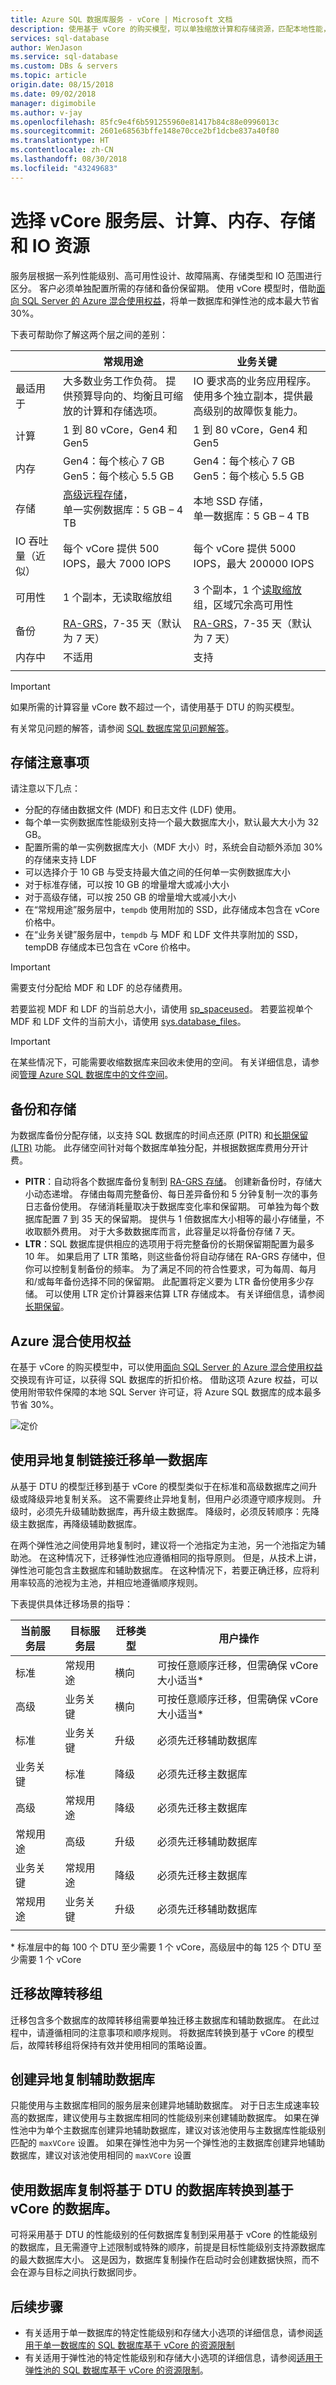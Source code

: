 ```yaml
---
title: Azure SQL 数据库服务 - vCore | Microsoft 文档
description: 使用基于 vCore 的购买模型，可以单独缩放计算和存储资源，匹配本地性能，以及优化价格。
services: sql-database
author: WenJason
ms.service: sql-database
ms.custom: DBs & servers
ms.topic: article
origin.date: 08/15/2018
ms.date: 09/02/2018
manager: digimobile
ms.author: v-jay
ms.openlocfilehash: 85fc9e4f6b591255960e81417b84c88e0996013c
ms.sourcegitcommit: 2601e68563bffe148e70cce2bf1dcbe837a40f80
ms.translationtype: HT
ms.contentlocale: zh-CN
ms.lasthandoff: 08/30/2018
ms.locfileid: "43249683"
---
```

# <a name="choosing-a-vcore-service-tier-compute-memory-storage-and-io-resources"></a>选择 vCore 服务层、计算、内存、存储和 IO 资源

服务层根据一系列性能级别、高可用性设计、故障隔离、存储类型和 IO 范围进行区分。 客户必须单独配置所需的存储和备份保留期。 使用 vCore 模型时，借助[面向 SQL Server 的 Azure 混合使用权益](../virtual-machines/windows/hybrid-use-benefit-licensing.md)，将单一数据库和弹性池的成本最大节省 30%。

下表可帮助你了解这两个层之间的差别：

||**常规用途**|**业务关键**|
|---|---|---|
|最适用于|大多数业务工作负荷。 提供预算导向的、均衡且可缩放的计算和存储选项。|IO 要求高的业务应用程序。 使用多个独立副本，提供最高级别的故障恢复能力。|
|计算|1 到 80 vCore，Gen4 和 Gen5 |1 到 80 vCore，Gen4 和 Gen5|
|内存|Gen4：每个核心 7 GB<br>Gen5：每个核心 5.5 GB | Gen4：每个核心 7 GB<br>Gen5：每个核心 5.5 GB |
|存储|[高级远程存储](../virtual-machines/windows/premium-storage.md)，<br/>单一实例数据库：5 GB – 4 TB |本地 SSD 存储，<br/>单一数据库：5 GB – 4 TB |
|IO 吞吐量（近似）|每个 vCore 提供 500 IOPS，最大 7000 IOPS|每个 vCore 提供 5000 IOPS，最大 200000 IOPS|
|可用性|1 个副本，无读取缩放组|3 个副本，1 个[读取缩放](sql-database-read-scale-out.md)组，区域冗余高可用性|
|备份|[RA-GRS](../storage/common/storage-designing-ha-apps-with-ragrs.md)，7-35 天（默认为 7 天）|[RA-GRS](../storage/common/storage-designing-ha-apps-with-ragrs.md)，7-35 天（默认为 7 天）|
|内存中|不适用|支持|
|||

> [!IMPORTANT]
> 如果所需的计算容量 vCore 数不超过一个，请使用基于 DTU 的购买模型。

有关常见问题的解答，请参阅 [SQL 数据库常见问题解答](sql-database-faq.md)。 

## <a name="storage-considerations"></a>存储注意事项

请注意以下几点：
- 分配的存储由数据文件 (MDF) 和日志文件 (LDF) 使用。
- 每个单一实例数据库性能级别支持一个最大数据库大小，默认最大大小为 32 GB。
- 配置所需的单一实例数据库大小（MDF 大小）时，系统会自动额外添加 30% 的存储来支持 LDF
- 可以选择介于 10 GB 与受支持最大值之间的任何单一实例数据库大小
 - 对于标准存储，可以按 10 GB 的增量增大或减小大小
 - 对于高级存储，可以按 250 GB 的增量增大或减小大小
- 在“常规用途”服务层中，`tempdb` 使用附加的 SSD，此存储成本包含在 vCore 价格中。
- 在“业务关键”服务层中，`tempdb` 与 MDF 和 LDF 文件共享附加的 SSD，tempDB 存储成本已包含在 vCore 价格中。

> [!IMPORTANT]
> 需要支付分配给 MDF 和 LDF 的总存储费用。

若要监视 MDF 和 LDF 的当前总大小，请使用 [sp_spaceused](https://docs.microsoft.com/sql/relational-databases/system-stored-procedures/sp-spaceused-transact-sql)。 若要监视单个 MDF 和 LDF 文件的当前大小，请使用 [sys.database_files](https://docs.microsoft.com/sql/relational-databases/system-catalog-views/sys-database-files-transact-sql)。

> [!IMPORTANT]
> 在某些情况下，可能需要收缩数据库来回收未使用的空间。 有关详细信息，请参阅[管理 Azure SQL 数据库中的文件空间](sql-database-file-space-management.md)。

## <a name="backups-and-storage"></a>备份和存储

为数据库备份分配存储，以支持 SQL 数据库的时间点还原 (PITR) 和[长期保留 (LTR)](sql-database-long-term-retention.md) 功能。 此存储空间针对每个数据库单独分配，并根据数据库费用分开计费。 

- **PITR**：自动将各个数据库备份复制到 [RA-GRS 存储](../storage/common/storage-designing-ha-apps-with-ragrs.md)。 创建新备份时，存储大小动态递增。  存储由每周完整备份、每日差异备份和 5 分钟复制一次的事务日志备份使用。 存储消耗量取决于数据库变化率和保留期。 可单独为每个数据库配置 7 到 35 天的保留期。 提供与 1 倍数据库大小相等的最小存储量，不收取额外费用。 对于大多数数据库而言，此容量足以将备份存储 7 天。
- **LTR**：SQL 数据库提供相应的选项用于将完整备份的长期保留期配置为最多 10 年。 如果启用了 LTR 策略，则这些备份将自动存储在 RA-GRS 存储中，但你可以控制复制备份的频率。 为了满足不同的符合性要求，可为每周、每月和/或每年备份选择不同的保留期。 此配置将定义要为 LTR 备份使用多少存储。 可以使用 LTR 定价计算器来估算 LTR 存储成本。 有关详细信息，请参阅 [长期保留](sql-database-long-term-retention.md)。

## <a name="azure-hybrid-use-benefit"></a>Azure 混合使用权益

在基于 vCore 的购买模型中，可以使用[面向 SQL Server 的 Azure 混合使用权益](../virtual-machines/windows/hybrid-use-benefit-licensing.md)交换现有许可证，以获得 SQL 数据库的折扣价格。 借助这项 Azure 权益，可以使用附带软件保障的本地 SQL Server 许可证，将 Azure SQL 数据库的成本最多节省 30%。

![定价](./media/sql-database-service-tiers/pricing.png)

## <a name="migration-of-single-databases-with-geo-replication-links"></a>使用异地复制链接迁移单一数据库

从基于 DTU 的模型迁移到基于 vCore 的模型类似于在标准和高级数据库之间升级或降级异地复制关系。 这不需要终止异地复制，但用户必须遵守顺序规则。 升级时，必须先升级辅助数据库，再升级主数据库。 降级时，必须反转顺序：先降级主数据库，再降级辅助数据库。 

在两个弹性池之间使用异地复制时，建议将一个池指定为主池，另一个池指定为辅助池。 在这种情况下，迁移弹性池应遵循相同的指导原则。  但是，从技术上讲，弹性池可能包含主数据库和辅助数据库。 在这种情况下，若要正确迁移，应将利用率较高的池视为主池，并相应地遵循顺序规则。  

下表提供具体迁移场景的指导： 

|当前服务层|目标服务层|迁移类型|用户操作|
|---|---|---|---|
|标准|常规用途|横向|可按任意顺序迁移，但需确保 vCore 大小适当*|
|高级|业务关键|横向|可按任意顺序迁移，但需确保 vCore 大小适当*|
|标准|业务关键|升级|必须先迁移辅助数据库|
|业务关键|标准|降级|必须先迁移主数据库|
|高级|常规用途|降级|必须先迁移主数据库|
|常规用途|高级|升级|必须先迁移辅助数据库|
|业务关键|常规用途|降级|必须先迁移主数据库|
|常规用途|业务关键|升级|必须先迁移辅助数据库|
||||

\* 标准层中的每 100 个 DTU 至少需要 1 个 vCore，高级层中的每 125 个 DTU 至少需要 1 个 vCore

## <a name="migration-of-failover-groups"></a>迁移故障转移组 

迁移包含多个数据库的故障转移组需要单独迁移主数据库和辅助数据库。 在此过程中，请遵循相同的注意事项和顺序规则。 将数据库转换到基于 vCore 的模型后，故障转移组将保持有效并使用相同的策略设置。 

## <a name="creation-of-a-geo-replication-secondary"></a>创建异地复制辅助数据库

只能使用与主数据库相同的服务层来创建异地辅助数据库。 对于日志生成速率较高的数据库，建议使用与主数据库相同的性能级别来创建辅助数据库。 如果在弹性池中为单个主数据库创建异地辅助数据库，建议对该池使用与主数据库性能级别匹配的 `maxVCore` 设置。 如果在弹性池中为另一个弹性池的主数据库创建异地辅助数据库，建议对该池使用相同的 `maxVCore` 设置

## <a name="using-database-copy-to-convert-a-dtu-based-database-to-a-vcore-based-database"></a>使用数据库复制将基于 DTU 的数据库转换到基于 vCore 的数据库。

可将采用基于 DTU 的性能级别的任何数据库复制到采用基于 vCore 的性能级别的数据库，且无需遵守上述限制或特殊的顺序，前提是目标性能级别支持源数据库的最大数据库大小。 这是因为，数据库复制操作在启动时会创建数据快照，而不会在源与目标之间执行数据同步。 

## <a name="next-steps"></a>后续步骤

- 有关适用于单一数据库的特定性能级别和存储大小选项的详细信息，请参阅[适用于单一数据库的 SQL 数据库基于 vCore 的资源限制](sql-database-vcore-resource-limits-single-databases.md#single-database-storage-sizes-and-performance-levels)
- 有关适用于弹性池的特定性能级别和存储大小选项的详细信息，请参阅[适用于弹性池的 SQL 数据库基于 vCore 的资源限制](sql-database-vcore-resource-limits-elastic-pools.md#elastic-pool-storage-sizes-and-performance-levels)。
